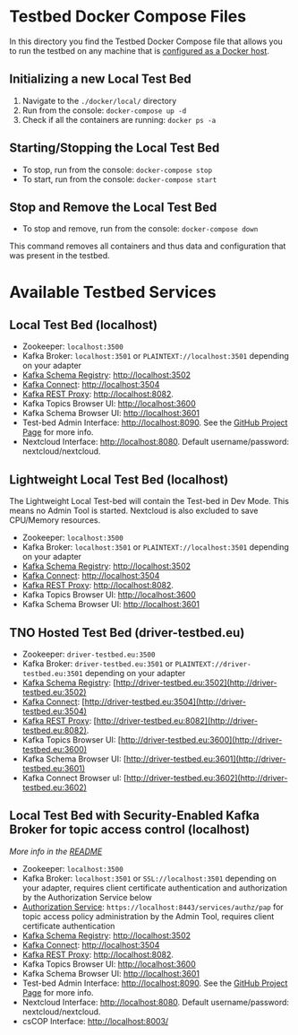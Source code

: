 # Testbed Docker Compose Files

In this directory you find the Testbed Docker Compose file that allows you to run the testbed on any machine that is [configured as a Docker host](https://docs.docker.com/engine/installation/).

## Initializing a new Local Test Bed

1. Navigate to the `./docker/local/` directory
2. Run from the console: `docker-compose up -d`
3. Check if all the containers are running: `docker ps -a`

## Starting/Stopping the Local Test Bed

* To stop, run from the console: `docker-compose stop`
* To start, run from the console: `docker-compose start`

##  Stop and Remove the Local Test Bed

* To stop and remove, run from the console: `docker-compose down`

This command removes all containers and thus data and configuration that was present in the testbed.

# Available Testbed Services

## Local Test Bed (localhost)

* Zookeeper: `localhost:3500`
* Kafka Broker: `localhost:3501` or `PLAINTEXT://localhost:3501` depending on your adapter
* [Kafka Schema Registry](https://docs.confluent.io/current/schema-registry/docs/index.html): [http://localhost:3502](http://localhost:3502)
* [Kafka Connect](https://docs.confluent.io/current/connect/index.html): [http://localhost:3504](http://localhost:3504)
* [Kafka REST Proxy](https://docs.confluent.io/current/kafka-rest/docs/index.html): [http://localhost:8082](http://localhost:8082).
* Kafka Topics Browser UI: [http://localhost:3600](http://localhost:3600)
* Kafka Schema Browser UI: [http://localhost:3601](http://localhost:3601)
* Test-bed Admin Interface: [http://localhost:8090](http://localhost:8090). See the [GitHub Project Page](https://github.com/DRIVER-EU/test-bed-admin) for more info.
* Nextcloud Interface: [http://localhost:8080](http://localhost:8080). Default username/password: nextcloud/nextcloud.

## Lightweight Local Test Bed (localhost)

The Lightweight Local Test-bed will contain the Test-bed in Dev Mode. This means no Admin Tool is started. Nextcloud is also excluded to save CPU/Memory resources.

* Zookeeper: `localhost:3500`
* Kafka Broker: `localhost:3501` or `PLAINTEXT://localhost:3501` depending on your adapter
* [Kafka Schema Registry](https://docs.confluent.io/current/schema-registry/docs/index.html): [http://localhost:3502](http://localhost:3502)
* [Kafka Connect](https://docs.confluent.io/current/connect/index.html): [http://localhost:3504](http://localhost:3504)
* [Kafka REST Proxy](https://docs.confluent.io/current/kafka-rest/docs/index.html): [http://localhost:8082](http://localhost:8082).
* Kafka Topics Browser UI: [http://localhost:3600](http://localhost:3600)
* Kafka Schema Browser UI: [http://localhost:3601](http://localhost:3601)

## TNO Hosted Test Bed (driver-testbed.eu)

* Zookeeper: `driver-testbed.eu:3500`
* Kafka Broker: `driver-testbed.eu:3501` or `PLAINTEXT://driver-testbed.eu:3501` depending on your adapter
* [Kafka Schema Registry](https://docs.confluent.io/current/schema-registry/docs/index.html): [http://driver-testbed.eu:3502](http://driver-testbed.eu:3502)
* [Kafka Connect](https://docs.confluent.io/current/connect/index.html): [http://driver-testbed.eu:3504](http://driver-testbed.eu:3504)
* [Kafka REST Proxy](https://docs.confluent.io/current/kafka-rest/docs/index.html): [http://driver-testbed.eu:8082](http://driver-testbed.eu:8082).
* Kafka Topics Browser UI: [http://driver-testbed.eu:3600](http://driver-testbed.eu:3600)
* Kafka Schema Browser UI: [http://driver-testbed.eu:3601](http://driver-testbed.eu:3601)
* Kafka Connect Browser uI: [http://driver-testbed.eu:3602](http://driver-testbed.eu:3602)

## Local Test Bed with Security-Enabled Kafka Broker for topic access control (localhost)
*More info in the [README](local+security/README.md)*
* Zookeeper: `localhost:3500`
* Kafka Broker: `localhost:3501` or `SSL://localhost:3501` depending on your adapter, requires client certificate authentication and authorization by the Authorization Service below
* [Authorization Service](https://github.com/DRIVER-EU/test-bed-security-authorization-service):  `https://localhost:8443/services/authz/pap` for topic access policy administration by the Admin Tool, requires client certificate authentication
* [Kafka Schema Registry](https://docs.confluent.io/current/schema-registry/docs/index.html): [http://localhost:3502](http://localhost:3502)
* [Kafka Connect](https://docs.confluent.io/current/connect/index.html): [http://localhost:3504](http://localhost:3504)
* [Kafka REST Proxy](https://docs.confluent.io/current/kafka-rest/docs/index.html): [http://localhost:8082](http://localhost:8082).
* Kafka Topics Browser UI: [http://localhost:3600](http://localhost:3600)
* Kafka Schema Browser UI: [http://localhost:3601](http://localhost:3601)
* Test-bed Admin Interface: [http://localhost:8090](http://localhost:8090). See the [GitHub Project Page](https://github.com/DRIVER-EU/test-bed-admin) for more info.
* Nextcloud Interface: [http://localhost:8080](http://localhost:8080). Default username/password: nextcloud/nextcloud.
* csCOP Interface: [http://localhost:8003/](http://localhost:8003)

